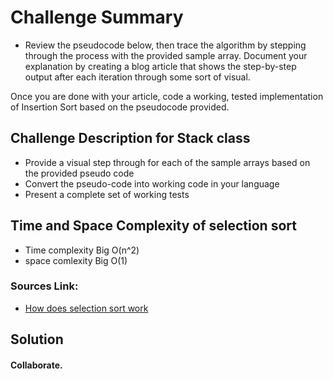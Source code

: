 # Challenge Summary
- Review the pseudocode below, then trace the algorithm by stepping through the process with the provided sample array. Document your explanation by creating a blog article that shows the step-by-step output after each iteration through some sort of visual.

Once you are done with your article, code a working, tested implementation of Insertion Sort based on the pseudocode provided.

## Challenge Description for Stack class

- Provide a visual step through for each of the sample arrays based on the provided pseudo code
- Convert the pseudo-code into working code in your language
- Present a complete set of working tests

## Time and Space Complexity of selection sort

- Time complexity Big O(n^2) 
- space comlexity Big O(1)

### Sources Link:
- [How does selection sort work](https://www.guru99.com/selection-sort-algorithm.html)

## Solution

#### Collaborate.